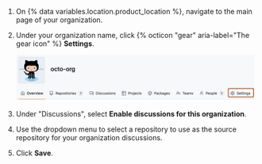 1. On {% data variables.location.product_location %}, navigate to the main page of your organization.
1. Under your organization name, click {% octicon "gear" aria-label="The gear icon" %}
**Settings**.

   ![Screenshot of the tabs in an organization's profile. The "Settings" tab is outlined in dark orange.](/assets/images/help/discussions/org-settings.png)

1. Under "Discussions", select **Enable discussions for this organization**.
1. Use the dropdown menu to select a repository to use as the source repository for your organization discussions.
1. Click **Save**.
